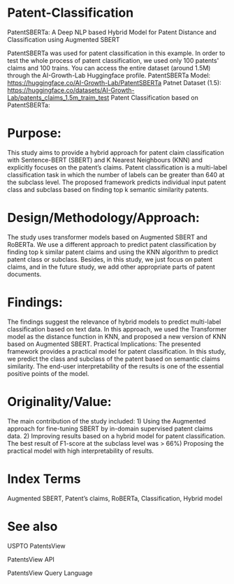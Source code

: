 # Patent-Classification
PatentSBERTa: A Deep NLP based Hybrid Model for Patent Distance and Classification using Augmented SBERT

PatentSBERTa was used for patent classification in this example. In order to test the whole process of patent classification, we used only 100 patents' claims and 100 trains. You can access the entire dataset (around 1.5M) through the AI-Growth-Lab Huggingface profile.
PatentSBERTa Model: https://huggingface.co/AI-Growth-Lab/PatentSBERTa
Patnet Dataset (1.5): https://huggingface.co/datasets/AI-Growth-Lab/patents_claims_1.5m_traim_test
Patent Classification based on PatentSBERTa: 
# Purpose: 
This study aims to provide a hybrid approach for patent claim classification with Sentence-BERT (SBERT) and K Nearest Neighbours (KNN) and explicitly focuses on the patent’s claims. Patent classification is a multi-label classification task in which the number of labels can be greater than 640 at the subclass level. The proposed framework predicts individual input patent class and subclass based on finding top k semantic similarity patents. 
# Design/Methodology/Approach: 
The study uses transformer models based on Augmented SBERT and RoBERTa. We use a different approach to predict patent classification by finding top k similar patent claims and using the KNN algorithm to predict patent class or subclass. Besides, in this study, we just focus on patent claims, and  in the future study, we add other appropriate parts of patent documents. 
# Findings:
The findings suggest the relevance of hybrid models to predict multi-label classification based on text data. In this approach, we used the Transformer model as the distance function in KNN, and proposed a new version of KNN based on Augmented SBERT. 
Practical Implications: The presented framework provides a practical model for patent classification. In this study, we predict the class and subclass of the patent based on semantic claims similarity. The end-user interpretability of the results is one of the essential positive points of the model. 
# Originality/Value:
The main contribution of the study included: 1) Using the Augmented approach for fine-tuning SBERT by in-domain supervised patent claims data. 2) Improving results based on a hybrid model for patent classification. The best result of F1-score at the subclass level was > 66%) Proposing the practical model with high interpretability of results.
# Index Terms
Augmented SBERT, Patent’s claims, RoBERTa, Classification, Hybrid model
# See also
USPTO PatentsView

PatentsView API

PatentsView Query Language
